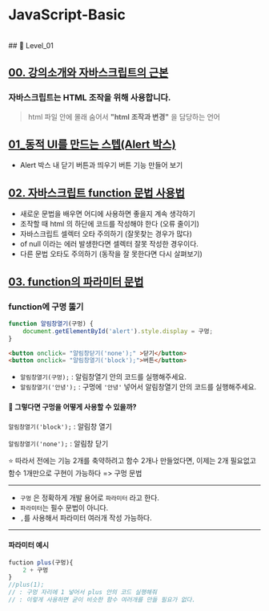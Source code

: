 # JavaScript-Basic
<br />
## 🍎 Level_01 

## [00. 강의소개와 자바스크립트의 근본](https://github.com/oiosu/JavaScript-Basic/blob/master/00_%EA%B0%95%EC%9D%98%EC%86%8C%EA%B0%9C%EC%99%80%20%EC%9E%90%EB%B0%94%EC%8A%A4%ED%81%AC%EB%A6%BD%ED%8A%B8%EC%9D%98%20%EA%B7%BC%EB%B3%B8.md)
### **자바스크립트는 HTML 조작을 위해 사용합니다.** 

> html 파일 안에 몰래 숨어서 **"html 조작과 변경"** 을 담당하는 언어

## [01_동적 UI를 만드는 스텝(Alert 박스)](https://github.com/oiosu/JavaScript-Basic/blob/master/01_%EB%8F%99%EC%A0%81%20UI%EB%A5%BC%20%EB%A7%8C%EB%93%9C%EB%8A%94%20%EC%8A%A4%ED%85%9D(Alert%20%EB%B0%95%EC%8A%A4).md)

* Alert 박스 내 닫기 버튼과 띄우기 버튼 기능 만들어 보기

## [02. 자바스크립트 function 문법 사용법](https://github.com/oiosu/JavaScript-Basic/blob/master/02_%EC%9E%90%EB%B0%94%EC%8A%A4%ED%81%AC%EB%A6%BD%ED%8A%B8%20function%20%EB%AC%B8%EB%B2%95%20%EC%82%AC%EC%9A%A9%EB%B2%95.md)

* 새로운 문법을 배우면 어디에 사용하면 좋을지 계속 생각하기 <br>
*  조작할 때 html 의 하단에 코드를 작성해야 한다 (오류 줄이기) <br>
*  자바스크립트 셀렉터 오타 주의하기 (잘못찾는 경우가 많다) <br>
*  of null 이라는 에러 발생한다면 셀렉터 잘못 작성한 경우이다. <br>
*  다른 문법 오타도 주의하기 (동작을 잘 못한다면 다시 살펴보기) <br>

## [03. function의 파라미터 문법](https://github.com/oiosu/JavaScript-Basic/blob/master/03_function%EC%9D%98%20%ED%8C%8C%EB%9D%BC%EB%AF%B8%ED%84%B0%20%EB%AC%B8%EB%B2%95.md)

###  function에 구명 뚫기 

```javascript
function 알림창열기(구멍) {
    document.getElementById('alert').style.display = 구멍;
}
```

```html
<button onclick= "알림창닫기('none');" >닫기</button>
<button onclick= "알림창열기('block');">버튼</button>
```

* `알림창열기(구멍);` : 알림창열기 안의 코드를 실행해주세요.
* `알림창열기('안녕');` : 구멍에 `'안녕'` 넣어서 알림창열기 안의 코드를 실행해주세요.



#### 🧐 그렇다면 구멍을 어떻게 사용할 수 있을까?

`알림창열기('block');` : 알림창 열기 

`알림창열기('none');` : 알림창 닫기 

⭐ 따라서 전에는 기능 2개를 축약하려고 함수 2개나 만들었다면, 이제는 2개 필요없고 함수 1개만으로 구현이 가능하다 => 구멍 문법



---

* `구멍` 은 정확하게 개발 용어로 `파라미터` 라고 한다. 
* `파라미터`는 필수 문법이 아니다. 
* `,`를 사용해서 파라미터 여러개 작성 가능하다. 

---

#### 파라미터 예시 

```javascript
fuction plus(구멍){
    2 + 구멍
}
//plus(1);
// : 구멍 자리에 1 넣어서 plus 안의 코드 실행해줘
// : 이렇게 사용하면 굳이 비슷한 함수 여러개를 만들 필요가 없다. 
```
